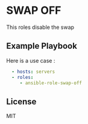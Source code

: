 SWAP OFF
========

This roles disable the swap

Example Playbook
----------------

Here is a use case :

```yaml
  - hosts: servers
  - roles:
     - ansible-role-swap-off
```

License
-------

MIT
